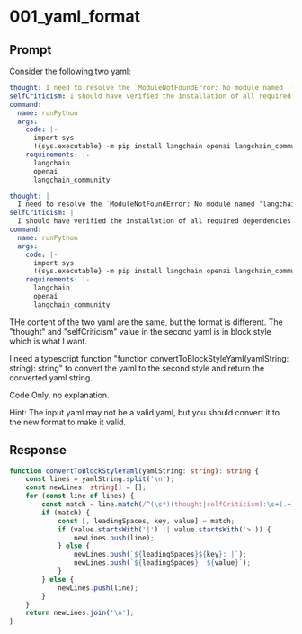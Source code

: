 # 001_yaml_format

## Prompt

Consider the following two yaml:

```yaml
thought: I need to resolve the `ModuleNotFoundError: No module named 'langchain_community'` error by ensuring that all necessary dependencies are correctly installed.
selfCriticism: I should have verified the installation of all required dependencies before running the code.
command:
  name: runPython
  args:
    code: |-
      import sys
      !{sys.executable} -m pip install langchain openai langchain_community
    requirements: |-
      langchain
      openai
      langchain_community
```

```yaml
thought: |
  I need to resolve the `ModuleNotFoundError: No module named 'langchain_community'` error by ensuring that all necessary dependencies are correctly installed.
selfCriticism: |
  I should have verified the installation of all required dependencies before running the code.
command:
  name: runPython
  args:
    code: |-
      import sys
      !{sys.executable} -m pip install langchain openai langchain_community
    requirements: |-
      langchain
      openai
      langchain_community
```

THe content of the two yaml are the same, but the format is different. The "thought" and "selfCriticism" value in the second yaml is in block style which is what I want. 

I need a typescript function "function convertToBlockStyleYaml(yamlString: string): string" to convert the yaml to the second style and return the converted yaml string.

Code Only, no explanation.

Hint: The input yaml may not be a valid yaml, but you should convert it to the new format to make it valid.

## Response

```typescript
function convertToBlockStyleYaml(yamlString: string): string {
    const lines = yamlString.split('\n');
    const newLines: string[] = [];
    for (const line of lines) {
        const match = line.match(/^(\s*)(thought|selfCriticism):\s+(.+)$/);
        if (match) {
            const [, leadingSpaces, key, value] = match;
            if (value.startsWith('|') || value.startsWith('>')) {
                newLines.push(line);
            } else {
                newLines.push(`${leadingSpaces}${key}: |`);
                newLines.push(`${leadingSpaces}  ${value}`);
            }
        } else {
            newLines.push(line);
        }
    }
    return newLines.join('\n');
}
```

